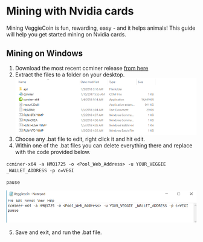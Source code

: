 # Mining with Nvidia cards

Mining VeggieCoin is fun, rewarding, easy - and it helps animals! This guide will help you get started mining on Nvidia cards.

## Mining on Windows

1. Download the most recent ccminer release [from here](https://github.com/tpruvot/ccminer/releases)
2. Extract the files to a folder on your desktop.
![](/Images/ccminer-folder.png)
3. Choose any .bat file to edit, right click it and hit edit.
4. Within one of the .bat files you can delete everything there and replace with the code provided below.

`ccminer-x64 -a HMQ1725 -o <Pool_Web_Address> -u YOUR_VEGGIE _WALLET_ADDRESS -p c=VEGI`

`pause`

![](/Images/ccminer-bat.png)

5. Save and exit, and run the .bat file.
